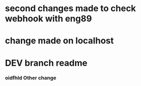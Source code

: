 # second changes made to check webhook with eng89
# change made on localhost 
# DEV branch readme
### oidfhld Other change
